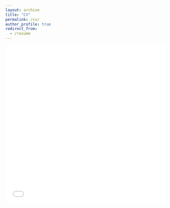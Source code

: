 ```yaml
---
layout: archive
title: "CV"
permalink: /cv/
author_profile: true
redirect_from:
  - /resume
---
```


<iframe src="/files/Abhinove-CV.pdf" width="100%" height="500" frameborder="no" border="0" marginwidth="0" marginheight="0"></iframe>

<!-- You can download a PDF copy of my CV [here](/files/Abhinove-CV.pdf). -->